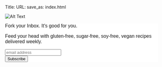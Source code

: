 Title:
URL:
save_as: index.html

![Alt Text](/images/forkyeah-banner.png "Fork Yeah")

<!-- Begin MailChimp Signup Form -->
<!-- <link href="//cdn-images.mailchimp.com/embedcode/horizontal-slim-10_7.css" rel="stylesheet" type="text/css">
-->
<style type="text/css">
	#mc_embed_signup{background:#fff; clear:left; font:16px Raleway,Liberation Sans,sans-serif; width:100%;}
</style>

<div id="mc_embed_signup">
<form action="//jarednielsen.us14.list-manage.com/subscribe/post?u=7bb2004f13affd3cd65365d9e&amp;id=d1b93f05d3" method="post" id="mc-embedded-subscribe-form" name="mc-embedded-subscribe-form" class="validate" target="_blank" novalidate>
    <div id="mc_embed_signup_scroll">
	<label for="mce-EMAIL">Fork your Inbox. It's good for you.</label>
	<p>
	Feed your head with gluten-free, sugar-free, soy-free, vegan recipes delivered weekly. 
	</p>
	<input type="email" value="" name="EMAIL" class="email" id="mce-EMAIL" placeholder="email address" required>
    <!-- real people should not fill this in and expect good things - do not remove this or risk form bot signups-->
    <div style="position: absolute; left: -5000px;" aria-hidden="true"><input type="text" name="b_7bb2004f13affd3cd65365d9e_d1b93f05d3" tabindex="-1" value=""></div>
    <div class="clear"><input type="submit" value="Subscribe" name="subscribe" id="mc-embedded-subscribe" class="button"></div>
    </div>
</form>
</div>

<!--End mc_embed_signup-->
